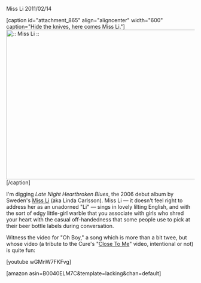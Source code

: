 Miss Li
2011/02/14

[caption id="attachment_865" align="aligncenter" width="600" caption="Hide the knives, here comes Miss Li."]<a href="http://www.lacking.org/wp-content/uploads/2011/02/miss-li.jpg"><img class="size-full wp-image-865" title="miss-li" src="http://www.lacking.org/wp-content/uploads/2011/02/miss-li.jpg" alt=" :: Miss Li :: " width="600" height="400" /></a>[/caption]

I'm digging <em>Late Night Heartbroken Blues</em>, the 2006 debut album by Sweden's <a title="Miss Li's Øfficial Sitë" href="http://www.missli.se/">Miss Li</a> (aka Linda Carlsson). Miss Li — it doesn't feel right to address her as an unadorned "Li" — sings in lovely lilting English, and with the sort of edgy little-girl warble that you associate with girls who shred your heart with the casual off-handedness that some people use to pick at their beer bottle labels during conversation.

Witness the video for "Oh Boy," a song which is more than a bit twee, but whose video (a tribute to the Cure's "<a title="...which I like more." href="http://www.youtube.com/watch?v=UsBe2WqpLmk">Close To Me</a>" video, intentional or not) is quite fun:

[youtube wGMnW7FKFvg]

[amazon asin=B0040ELM7C&template=lacking&chan=default]
